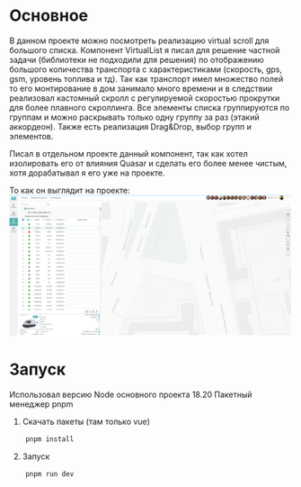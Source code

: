 # Основное

В данном проекте можно посмотреть реализацию virtual scroll для большого списка. Компонент VirtualList я писал для решение частной задачи (библиотеки не подходили для решения) по отображению большого количества транспорта с характеристиками (скорость, gps, gsm, уровень топлива и тд). Так как транспорт имел множество полей то его монтирование в дом занимало много времени и в следствии реализовал кастомный скролл с регулируемой скоростью прокрутки для более плавного скроллинга. Все элементы списка группируются по группам и можно раскрывать только одну группу за раз (этакий аккордеон). Также есть реализация Drag&Drop, выбор групп и элементов.

Писал в отдельном проекте данный компонент, так как хотел изолировать его от влияния Quasar и сделать его более менее чистым, хотя дорабатывал я его уже на проекте.

То как он выглядит на проекте:
![VirtualList](https://github.com/Eshmanski/virtual-scroll/blob/master/public/Screenshot_5.png)

# Запуск

Использовал версию Node основного проекта 18.20
Пакетный менеджер pnpm

1) Скачать пакеты (там только vue)

```bash
    pnpm install
```

2) Запуск

```bash
    pnpm run dev
```
